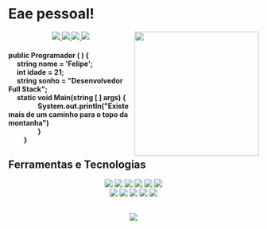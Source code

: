 # Eae pessoal!

<img align = "right" src="https://avatars.githubusercontent.com/u/103579021?s=400&u=1961e651a93d8a3dfcae530f17cdf415a693ff37&v=4" width="250px" height="250px"/><div>
	
<div align = "center">
<a href="https://github.com/FelipeBertoli" alt="github" target="_blank">
<img src="https://img.shields.io/badge/GitHub-000000?&style=flat-square&logo=GitHub&logoColor=white">
<a href="https://www.linkedin.com/in/felipebertoli" alt="linkedin" target="_blank">
<img src="https://img.shields.io/badge/LinkedIn-%230077B5.svg?&style=flat-square&logo=linkedin&logoColor=white">
</a>
<a href="mailto:felipebertolioliveira@gmail.com" alt="gmail" target="_blank">
<img src="https://img.shields.io/badge/Gmail-FF0000?style=flat-square&labelColor=FF0000&logo=gmail&logoColor=white&link=mailto:tassiofernandescosta@gmail.com" />
</a>
<a href="https://wa.me/5543984331545" alt="WhatsApp" target="_blank">
<img src="https://img.shields.io/badge/WhatsApp-25d366?style=flat-square&labelColor=25d366&logo=whatsapp&logoColor=white&link=https://wa.me/5584981430120"/>
</a>
</div>
	  
	  
<h4> public Programador (	) {	<br>
&emsp;  string nome = 'Felipe';		<br>
&emsp;	int idade = 21; 	<br>
&emsp;	string sonho = "Desenvolvedor Full Stack";	<br>
&emsp;	static void Main(string [ ] args) {	<br>
&emsp;&emsp;&emsp;&emsp;  System.out.println("Existe mais de um caminho para o topo da montanha") 	<br>
&emsp;&emsp;&emsp;&emsp;  }	<br>
&emsp;&emsp; }  </h4>


<h2> Ferramentas e Tecnologias </h2>
<div align = "center">

<img class="skill-item" src="https://img.shields.io/badge/HTML5-E34F26?style=for-the-badge&logo=html5&logoColor=white"> 	
<img class="skill-item" src="https://img.shields.io/badge/CSS3-1572B6?style=for-the-badge&logo=css3&logoColor=white"> 
<img class="skill-item" src="https://img.shields.io/badge/JavaScript-F7DF1E?style=for-the-badge&logo=javascript&logoColor=black">
<img class="skill-item" src="https://img.shields.io/badge/Java-red?style=for-the-badge&logo=openjdk&logoColor=white"> 
<img class="skill-item" src="https://img.shields.io/badge/PHP-777BB4?style=for-the-badge&logo=php&logoColor=white">
<img class="skill-item" src="https://img.shields.io/badge/MySQL-black?style=for-the-badge&logo=mysql&logoColor=white">
<br>
<img class="skill-item" src="https://img.shields.io/badge/angular-%23DD0031.svg?style=for-the-badge&logo=angular&logoColor=white">
<img class="skill-item" src="https://img.shields.io/badge/laravel-%23FF2D20.svg?style=for-the-badge&logo=laravel&logoColor=white"> 
<img class="skill-item" src="https://img.shields.io/badge/Node.js-43853D?style=for-the-badge&logo=node.js&logoColor=white">
<img class="skill-item" src="https://img.shields.io/badge/React-20232A?style=for-the-badge&logo=react&logoColor=61DAFB">
<img class="skill-item" src="https://img.shields.io/badge/React_Native-20232A?style=for-the-badge&logo=react&logoColor=61DAFB">
	
<div align = "center"><h2><img src="https://miro.medium.com/max/800/0*VV3Nmxgv3KX4sLhr.gif"/></h2>
